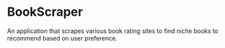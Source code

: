 # BookScraper
An application that scrapes various book rating sites to find niche books to recommend based on user preference.
